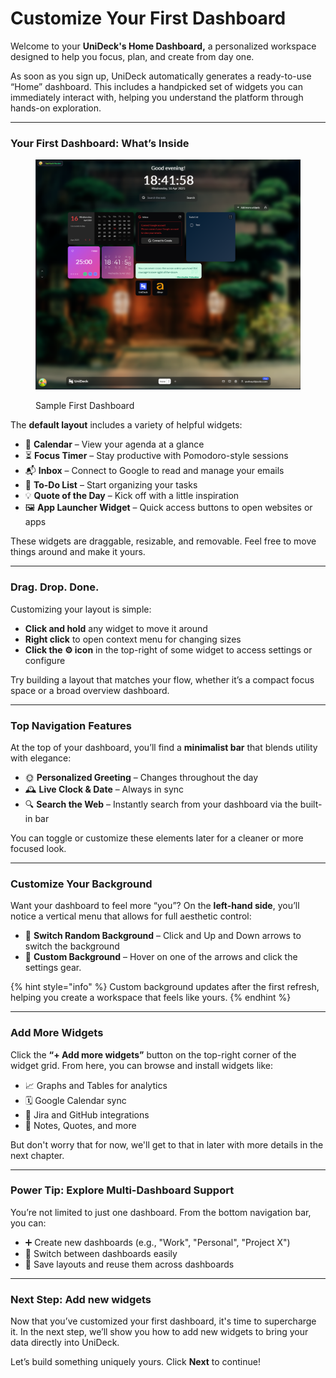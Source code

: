 # Customize Your First Dashboard

Welcome to your **UniDeck's Home Dashboard,** a personalized workspace designed to help you focus, plan, and create from day one.

As soon as you sign up, UniDeck automatically generates a ready-to-use “Home” dashboard. This includes a handpicked set of widgets you can immediately interact with, helping you understand the platform through hands-on exploration.

***

### Your First Dashboard: What’s Inside

<figure><img src="../../.gitbook/assets/image (2).png" alt=""><figcaption><p>Sample First Dashboard</p></figcaption></figure>

The **default layout** includes a variety of helpful widgets:

* 📆 **Calendar** – View your agenda at a glance
* ⏳ **Focus Timer** – Stay productive with Pomodoro-style sessions
* 📬 **Inbox** – Connect to Google to read and manage your emails
* 📝 **To-Do List** – Start organizing your tasks
* 💡 **Quote of the Day** – Kick off with a little inspiration
* 🖼️ **App Launcher Widget** – Quick access buttons to open websites or apps

These widgets are draggable, resizable, and removable. Feel free to move things around and make it yours.

***

### Drag. Drop. Done.

Customizing your layout is simple:

* **Click and hold** any widget to move it around
* **Right click** to open context menu for changing sizes
* **Click the ⚙ icon** in the top-right of some widget to access settings or configure

Try building a layout that matches your flow, whether it’s a compact focus space or a broad overview dashboard.

***

### Top Navigation Features

At the top of your dashboard, you’ll find a **minimalist bar** that blends utility with elegance:

* 🌞 **Personalized Greeting** – Changes throughout the day
* 🕰️ **Live Clock & Date** – Always in sync
* 🔍 **Search the Web** – Instantly search from your dashboard via the built-in bar

You can toggle or customize these elements later for a cleaner or more focused look.

***

### Customize Your Background

Want your dashboard to feel more “you”? On the **left-hand side**, you’ll notice a vertical menu that allows for full aesthetic control:

* 🌄 **Switch Random Background** – Click and Up and Down arrows to switch the background
* 🧱 **Custom Background** – Hover on one of the arrows and click the settings gear.

{% hint style="info" %}
Custom background updates after the first refresh, helping you create a workspace that feels like yours.
{% endhint %}

***

### Add More Widgets

Click the **“+ Add more widgets”** button on the top-right corner of the widget grid. From here, you can browse and install widgets like:

* 📈 Graphs and Tables for analytics
* 🗓️ Google Calendar sync
* 🔗 Jira and GitHub integrations
* 📌 Notes, Quotes, and more

But don't worry that for now, we'll get to that in later with more details in the next chapter.

***

### Power Tip: Explore Multi-Dashboard Support

You’re not limited to just one dashboard. From the bottom navigation bar, you can:

* ➕ Create new dashboards (e.g., "Work", "Personal", "Project X")
* 🔄 Switch between dashboards easily
* 💾 Save layouts and reuse them across dashboards

***

### Next Step: Add new widgets

Now that you’ve customized your first dashboard, it's time to supercharge it. In the next step, we’ll show you how to add new widgets to bring your data directly into UniDeck.

Let’s build something uniquely yours. Click **Next** to continue!
